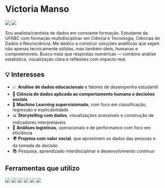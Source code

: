 # Victoria Manso

<div>
  <a href="https://www.linkedin.com/in/victoriamanso" target="_blank">
    <img src="https://img.shields.io/badge/-LinkedIn-0A66C2?style=for-the-badge&logo=linkedin&logoColor=white">
  </a> 
  <a href="mailto:victoria.manso@hotmail.com">
    <img src="https://img.shields.io/badge/Outlook-6A0DAD?style=for-the-badge&logo=microsoft-outlook&logoColor=white">
  </a>
</div>

Sou analista/cientista de dados em constante formação. Estudante da UFABC com formação multidisciplinar em Ciência e Tecnologia, Ciências de Dados e Neurociência. Me dedico a construir soluções analíticas que sejam não apenas tecnicamente sólidas, mas também úteis, humanas e compreensíveis. Busco mais que respostas numéricas — combino análise estatística, visualização clara e reflexões com impacto real.


## 💡 Interesses

- 📈 **Análise de dados educacionais** e fatores de desempenho estudantil  
- 🧠 **Ciência de dados aplicada ao comportamento humano e decisões sociais**  
- 🤖 **Machine Learning supervisionado**, com foco em classificação, regressão e explicabilidade  
- 📊 **Storytelling com dados**, visualizações acessíveis e construção de indicadores interpretáveis  
- 🚛 **Análises logísticas**, operacionais e de performance com foco em eficiência  
- 🌍 **Projetos com valor social**, que aproximem os dados das pessoas e da tomada de decisão  
- 📚 Pesquisa, aprendizado interdisciplinar e desenvolvimento contínuo  

## Ferramentas que utilizo

<div>
  <!-- Python -->
  <img src="https://img.shields.io/badge/Python-3776AB?style=for-the-badge&logo=python&logoColor=white">
  
  <!-- Excel -->
  <img src="https://img.shields.io/badge/Excel-217346?style=for-the-badge&logo=microsoft-excel&logoColor=white">
  
  <!-- SQL (usando MySQL como referência) -->
  <img src="https://img.shields.io/badge/SQL-003B57?style=for-the-badge&logo=mysql&logoColor=white">
  
  <!-- Power BI -->
  <img src="https://img.shields.io/badge/Power_BI-F2C811?style=for-the-badge&logo=power-bi&logoColor=black">
  
  <!-- Jupyter -->
  <img src="https://img.shields.io/badge/Jupyter-F37626?style=for-the-badge&logo=jupyter&logoColor=white">
  
  <!-- Git -->
  <img src="https://img.shields.io/badge/Git-F05032?style=for-the-badge&logo=git&logoColor=white">
</div>

